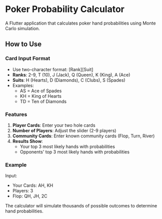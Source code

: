# Poker Probability Calculator

A Flutter application that calculates poker hand probabilities using Monte Carlo simulation.

## How to Use

### Card Input Format
- Use two-character format: [Rank][Suit]
- **Ranks**: 2-9, T (10), J (Jack), Q (Queen), K (King), A (Ace)
- **Suits**: H (Hearts), D (Diamonds), C (Clubs), S (Spades)
- Examples: 
  - AS = Ace of Spades
  - KH = King of Hearts
  - TD = Ten of Diamonds

### Features
1. **Player Cards**: Enter your two hole cards
2. **Number of Players**: Adjust the slider (2-9 players)
3. **Community Cards**: Enter known community cards (Flop, Turn, River)
4. **Results Show**:
   - Your top 3 most likely hands with probabilities
   - Opponents' top 3 most likely hands with probabilities

### Example
Input:
- Your Cards: AH, KH
- Players: 3
- Flop: QH, JH, 2C

The calculator will simulate thousands of possible outcomes to determine hand probabilities.
